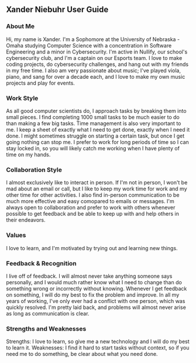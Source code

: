 ## Xander Niebuhr User Guide

### About Me
Hi, my name is Xander. I'm a Sophomore at the University of Nebraska - Omaha studying Computer Science with a concentration in Software Engineering and a minor in Cybersecurity. I'm active in Nullify, our school's cybersecurity club, and I'm a captain on our Esports team. I love to make coding projects, do cybersecurity challenges, and hang out with my friends in my free time. I also am very passionate about music; I've played viola, piano, and sang for over a decade each, and I love to make my own music projects and play for events. 

### Work Style
As all good computer scientists do, I approach tasks by breaking them into small pieces. I find completing 1000 small tasks to be much easier to do than making a few big tasks. Time management is also very important to me. I keep a sheet of exactly what I need to get done, exactly when I need it done. I might sometimes struggle on starting a certain task, but once I get going nothing can stop me. I prefer to work for long periods of time so I can stay locked in, so you will likely catch me working when I have plenty of time on my hands. 

### Collaboration Style
I almost exclusively like to interact in person. If I'm not in person, I won't be mad about an email or call, but I like to keep my work time for work and my other time for other activities. I also find in-person communication to be much more effective and easy comopared to emails or messages. I'm always open to collaboration and prefer to work with others whenever possible to get feedback and be able to keep up with and help others in their endeavors. 

### Values
I love to learn, and I'm motivated by trying out and learning new things.

### Feedback & Recognition 
I live off of feedback. I will almost never take anything someone says personally, and I would much rather know what I need to change than do something wrong or incorrectly without knowing. Whenever I get feedback on something, I will do my best to fix the problem and improve. 
In all my years of working, I've only ever had a conflict with one person, which was quickly resolved. I'm pretty laid back, and problems will almost never arise as long as communication is clear.

### Strengths and Weaknesses
Strengths: I love to learn, so give me a new technology and I will do my best to learn it. 
Weaknesses: I find it hard to start tasks without context, so if you need me to do something, be clear about what you need done.
